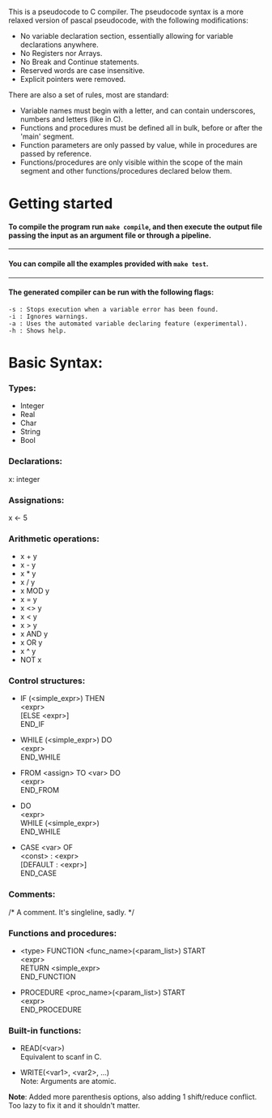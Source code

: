 This is a pseudocode to C compiler. The pseudocode syntax is a more relaxed version of pascal pseudocode, with the following modifications:  

- No variable declaration section, essentially allowing for variable declarations anywhere.
- No Registers nor Arrays.
- No Break and Continue statements.
- Reserved words are case insensitive.
- Explicit pointers were removed.

There are also a set of rules, most are standard:

- Variable names must begin with a letter, and can contain underscores, numbers and letters (like in C).
- Functions and procedures must be defined all in bulk, before or after the 'main' segment.
- Function parameters are only passed by value, while in procedures are passed by reference.
- Functions/procedures are only visible within the scope of the main segment and other functions/procedures declared below them.


# Getting started

#### To compile the program run `make compile`, and then execute the output file passing the input as an argument file or through a pipeline.
---
#### You can compile all the examples provided with `make test`.
---
#### The generated compiler can be run with the following flags:
    -s : Stops execution when a variable error has been found.
    -i : Ignores warnings.
    -a : Uses the automated variable declaring feature (experimental).
    -h : Shows help.


# Basic Syntax:

### Types:

- Integer
- Real
- Char
- String
- Bool

### Declarations:
x: integer

### Assignations:
x <- 5


### Arithmetic operations:
-    x + y
-    x - y
-    x * y
-    x / y
-    x MOD y
-    x = y
-    x <> y
-    x < y
-    x > y
-    x AND y 
-    x OR y
-    x ^ y
-    NOT x


### Control structures:

- IF (<simple_expr>) THEN  
    \<expr>  
    [ELSE \<expr>]  
  END_IF

- WHILE (<simple_expr>) DO  
    \<expr>  
  END_WHILE  

- FROM \<assign> TO \<var> DO  
    \<expr>  
  END_FROM  

- DO  
  \<expr>     
  WHILE (<simple_expr>)  
  END_WHILE

- CASE \<var> OF  
    \<const> : \<expr>  
    [DEFAULT : \<expr>]  
  END_CASE


### Comments:
/* A comment. It's singleline, sadly. */

### Functions and procedures:

- \<type> FUNCTION \<func_name>(\<param_list>) START  
    \<expr>  
    RETURN \<simple_expr>  
  END_FUNCTION

- PROCEDURE \<proc_name>(\<param_list>) START  
    \<expr>  
  END_PROCEDURE
  

### Built-in functions:

- READ(\<var>)  
  Equivalent to scanf in C.

- WRITE(\<var1>, \<var2>, ...)  
  Note: Arguments are atomic.


**Note**: Added more parenthesis options, also adding 1 shift/reduce conflict. Too lazy to fix it and it shouldn't matter.
